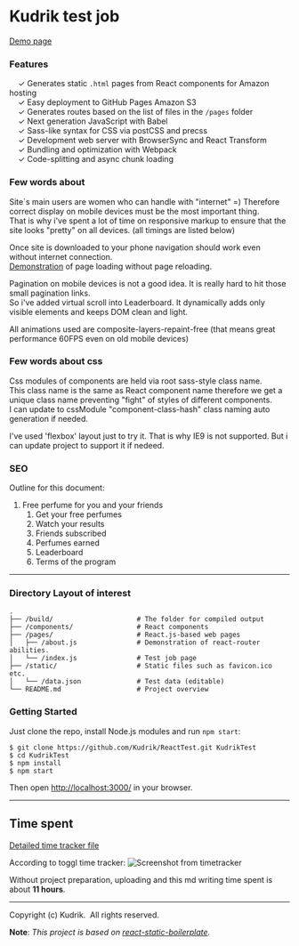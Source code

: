 # Kudrik test job

[Demo page](http://kudrik.github.io/)

### Features

&nbsp; &nbsp; ✓ Generates static `.html` pages from React components for Amazon hosting<br>
&nbsp; &nbsp; ✓ Easy deployment to GitHub Pages Amazon S3<br>
&nbsp; &nbsp; ✓ Generates routes based on the list of files in the `/pages` folder<br>
&nbsp; &nbsp; ✓ Next generation JavaScript with Babel<br>
&nbsp; &nbsp; ✓ Sass-like syntax for CSS via postCSS and precss<br>
&nbsp; &nbsp; ✓ Development web server with BrowserSync and React Transform<br>
&nbsp; &nbsp; ✓ Bundling and optimization with Webpack<br>
&nbsp; &nbsp; ✓ Code-splitting and async chunk loading<br>


### Few words about

Site`s main users are women who can handle with "internet" =) Therefore correct display on mobile devices must be the most important thing.<br>
That is why i've spent a lot of time on responsive markup to ensure that the site looks "pretty" on all devices. (all timings are listed below)

Once site is downloaded to your phone navigation should work even without internet connection.<br>
[Demonstration](http://kudrik.github.io/about) of page loading without page reloading.

Pagination on mobile devices is not a good idea. It is really hard to hit those small pagination links.<br>
So i've added virtual scroll into Leaderboard. It dynamically adds only visible elements and keeps DOM clean and light.

All animations used are composite-layers-repaint-free (that means great performance 60FPS even on old mobile devices) 


### Few words about css

Css modules of components are held via root sass-style class name. <br>
This class name is the same as React component name therefore we get a unique class name preventing "fight" of styles of different components.<br> 
I can update to cssModule "component-class-hash" class naming auto generation if needed.

I've used 'flexbox' layout just to try it. That is why IE9 is not supported. But i can update project to support it if nedeed.


### SEO

Outline for this document:

1. Free perfume for you and your friends
    1. Get your free perfumes
    2. Watch your results
      1. Friends subscribed
      2. Perfumes earned
    3. Leaderboard
    4. Terms of the program

----------

### Directory Layout of interest

```
.
├── /build/                     # The folder for compiled output
├── /components/                # React components
├── /pages/                     # React.js-based web pages
│   ├── /about.js               # Demonstration of react-router abilities.
│   └── /index.js               # Test job page
├── /static/                    # Static files such as favicon.ico etc.
│   └── /data.json              # Test data (editable)
└── README.md                   # Project overview
```

### Getting Started

Just clone the repo, install Node.js modules and run `npm start`:

```
$ git clone https://github.com/Kudrik/ReactTest.git KudrikTest
$ cd KudrikTest
$ npm install
$ npm start
```

Then open [http://localhost:3000/](http://localhost:3000/) in your browser.

-----
## Time spent 

[Detailed time tracker file](https://github.com/Kudrik/Scentbird/blob/master/Toggl_time_entries_2016-01-21_to_2016-01-25.pdf)

According to toggl time tracker:
![Screenshot from timetracker](https://dl.dropboxusercontent.com/u/4693406/pics/Screenshot%202016-01-25%2015.07.16.png)

Without project preparation, uploading and this md writing time spent is about **11 hours**.

---
Copyright (c) Kudrik.&nbsp; All rights reserved.

**Note**: *This project is based on [react-static-boilerplate](https://github.com/koistya/react-static-boilerplate).*

